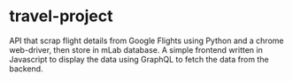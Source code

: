 # travel-project
API that scrap flight details from Google Flights using Python and a chrome web-driver, then store in mLab database. 
A simple frontend written in Javascript to display the data using GraphQL to fetch the data from the backend.
